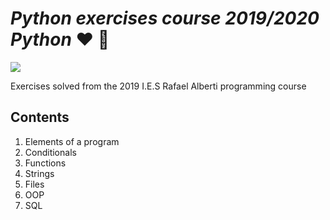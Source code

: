 # <em> Python exercises course 2019/2020 Python </em> :heart: :snake:

 <img src = "https://dyclassroom.com/image/topic/python/logo.png">
 
 Exercises solved from the 2019 I.E.S Rafael Alberti programming course

 
## Contents
1. Elements of a program
2. Conditionals
3. Functions
4. Strings
5. Files
6. OOP
7. SQL
